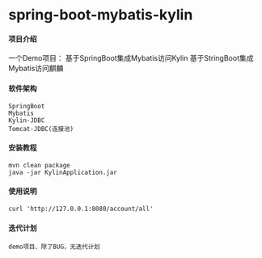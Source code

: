 # spring-boot-mybatis-kylin

#### 项目介绍
一个Demo项目：
基于SpringBoot集成Mybatis访问Kylin
基于StringBoot集成Mybatis访问麒麟

#### 软件架构
    SpringBoot
    Mybatis
    Kylin-JDBC
    Tomcat-JDBC(连接池)


#### 安装教程

    mvn clean package
    java -jar KylinApplication.jar

#### 使用说明

    curl 'http://127.0.0.1:8080/account/all'

#### 迭代计划

    demo项目、除了BUG，无迭代计划
